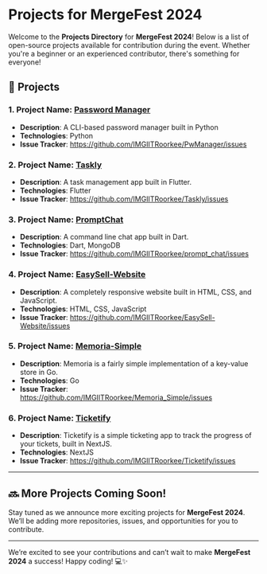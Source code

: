 # Projects for MergeFest 2024

Welcome to the **Projects Directory** for **MergeFest 2024**! Below is a list of open-source projects available for contribution during the event. Whether you're a beginner or an experienced contributor, there's something for everyone! 

## 🚀 Projects

### 1. **Project Name**: [Password Manager](https://github.com/IMGIITRoorkee/PwManager)
- **Description**: A CLI-based password manager built in Python
- **Technologies**: Python
- **Issue Tracker**: https://github.com/IMGIITRoorkee/PwManager/issues

### 2. **Project Name**: [Taskly](https://github.com/IMGIITRoorkee/Taskly)
- **Description**: A task management app built in Flutter.
- **Technologies**: Flutter
- **Issue Tracker**: https://github.com/IMGIITRoorkee/Taskly/issues

### 3. **Project Name**: [PromptChat](https://github.com/IMGIITRoorkee/prompt_chat)
- **Description**: A command line chat app built in Dart.
- **Technologies**: Dart, MongoDB
- **Issue Tracker**: https://github.com/IMGIITRoorkee/prompt_chat/issues

### 4. **Project Name**: [EasySell-Website](https://github.com/IMGIITRoorkee/EasySell-Website)
- **Description**: A completely responsive website built in HTML, CSS, and JavaScript.
- **Technologies**: HTML, CSS, JavaScript
- **Issue Tracker**: https://github.com/IMGIITRoorkee/EasySell-Website/issues

### 5. **Project Name**: [Memoria-Simple](https://github.com/IMGIITRoorkee/Memoria_Simple)
- **Description**: Memoria is a fairly simple implementation of a key-value store in Go.
- **Technologies**: Go
- **Issue Tracker**: https://github.com/IMGIITRoorkee/Memoria_Simple/issues

### 6. **Project Name**: [Ticketify](https://github.com/IMGIITRoorkee/Ticketify)
- **Description**: Ticketify is a simple ticketing app to track the progress of your tickets, built in NextJS.
- **Technologies**: NextJS
- **Issue Tracker**: https://github.com/IMGIITRoorkee/Ticketify/issues

---

## 🔜 More Projects Coming Soon!
Stay tuned as we announce more exciting projects for **MergeFest 2024**. We’ll be adding more repositories, issues, and opportunities for you to contribute.

---

We’re excited to see your contributions and can’t wait to make **MergeFest 2024** a success! Happy coding! 💻✨

